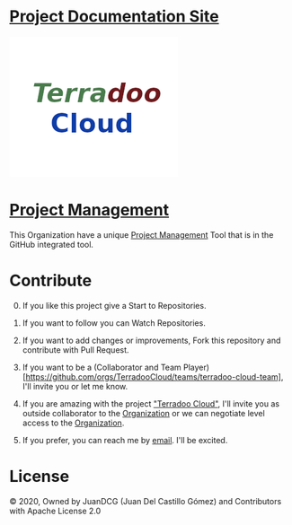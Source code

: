 

# [Project Documentation Site](https://documentation.terradoo.cloud)



![Terradoo Cloud](source/_static/images/TerradooCloud-logo.png)


# [Project Management](https://github.com/orgs/TerradooCloud/projects/1)

This Organization have a unique [Project Management](https://github.com/orgs/TerradooCloud/projects/1)   Tool that is in the GitHub integrated tool.


# Contribute

0. If you like this project give a Start to Repositories.

1. If you want to follow you can Watch Repositories.

2. If you want to add changes or improvements, Fork this repository and contribute with Pull Request.

3. If you want to be a (Collaborator and Team Player)[https://github.com/orgs/TerradooCloud/teams/terradoo-cloud-team], I'll invite you or let me know.

4. If you are amazing with the project ["Terradoo Cloud"](https://web.terradoo.cloud), I'll invite you as outside collaborator to the [Organization](https://github.com/TerradooCloud) or we can negotiate level access to the [Organization](https://github.com/TerradooCloud).

5. If you prefer, you can reach me by [email](mailto:contact@terradoo.cloud). I'll be excited.


# License

&copy; 2020, Owned by JuanDCG (Juan Del Castillo Gómez) and Contributors with Apache License 2.0